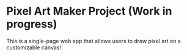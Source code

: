 # Pixel Art Maker Project (Work in progress) 

This is a single-page web app that allows users to draw pixel art on a customizable canvas! 
